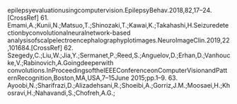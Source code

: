 epilepsyevaluationusingcomputervision.EpilepsyBehav.2018,82,17–24.[CrossRef]
61. Emami,A.;Kunii,N.;Matsuo,T.;Shinozaki,T.;Kawai,K.;Takahashi,H.Seizuredetectionbyconvolutionalneuralnetwork-based
analysisofscalpelectroencephalographyplotimages.NeuroImageClin.2019,22,101684.[CrossRef]
62. Szegedy,C.;Liu,W.;Jia,Y.;Sermanet,P.;Reed,S.;Anguelov,D.;Erhan,D.;Vanhoucke,V.;Rabinovich,A.Goingdeeperwith
convolutions.InProceedingsoftheIEEEConferenceonComputerVisionandPatternRecognition,Boston,MA,USA,7–15June
2015;pp.1–9.
63. Ayoobi,N.;Sharifrazi,D.;Alizadehsani,R.;Shoeibi,A.;Gorriz,J.M.;Moosaei,H.;Khosravi,H.;Nahavandi,S.;Chofreh,A.G.;